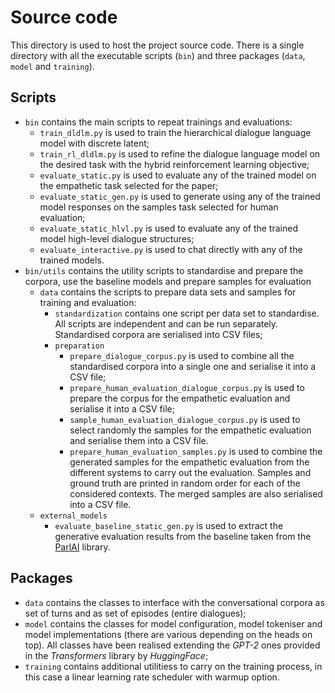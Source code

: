 # Source code

This directory is used to host the project source code.
There is a single directory with all the executable scripts (`bin`) and three packages (`data`, `model` and `training`).

## Scripts

- `bin` contains the main scripts to repeat trainings and evaluations:
    - `train_dldlm.py` is used to train the hierarchical dialogue language model with discrete latent;
    - `train_rl_dldlm.py` is used to refine the dialogue language model on the desired task with the hybrid reinforcement learning objective;
    - `evaluate_static.py` is used to evaluate any of the trained model on the empathetic task selected for the paper;
    - `evaluate_static_gen.py` is used to generate using any of the trained model responses on the samples task selected for human evaluation;
    - `evaluate_static_hlvl.py` is used to evaluate any of the trained model high-level dialogue structures;
    - `evaluate_interactive.py` is used to chat directly with any of the trained models.
- `bin/utils` contains the utility scripts to standardise and prepare the corpora, use the baseline models and prepare samples for evaluation
    - `data` contains the scripts to prepare data sets and samples for training and evaluation:
        - `standardization` contains one script per data set to standardise. 
        All scripts are independent and can be run separately.
        Standardised corpora are serialised into CSV files;
        - `preparation`
            - `prepare_dialogue_corpus.py` is used to combine all the standardised corpora into a single one and serialise it into a CSV file;
            - `prepare_human_evaluation_dialogue_corpus.py` is used to prepare the corpus for the empathetic evaluation and serialise it into a CSV file;
            - `sample_human_evaluation_dialogue_corpus.py` is used to select randomly the samples for the empathetic evaluation and serialise them into a CSV file.
            - `prepare_human_evaluation_samples.py` is used to combine the generated samples for the empathetic evaluation from the different systems to carry out the evaluation. 
              Samples and ground truth are printed in random order for each of the considered contexts. 
              The merged samples are also serialised into a CSV file.
    - `external_models`
        - `evaluate_baseline_static_gen.py` is used to extract the generative evaluation results from the baseline taken from the [ParlAI](https://parl.ai/docs/index.html) library. 

## Packages

- `data` contains the classes to interface with the conversational corpora as set of turns and as set of episodes (entire dialogues);
- `model` contains the classes for model configuration, model tokeniser and model implementations (there are various depending on the heads on top). 
  All classes have been realised extending the *GPT-2* ones provided in the *Transformers* library by *HuggingFace*;
- `training` contains additional utilitiess to carry on the training process, in this case a linear learning rate scheduler with warmup option.
